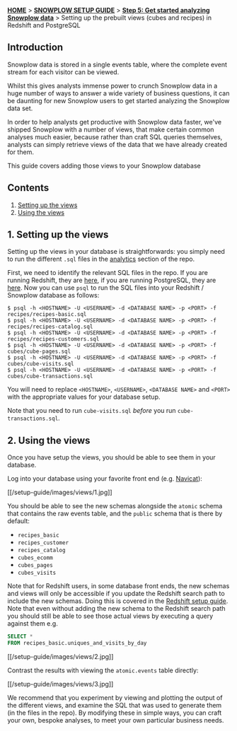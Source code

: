 <a name="top" />

[**HOME**](Home) > [**SNOWPLOW SETUP GUIDE**](Setting-up-Snowplow) > [**Step 5: Get started analyzing Snowplow data**](Getting-started-analyzing-Snowplow-data) > Setting up the prebuilt views (cubes and recipes) in Redshift and PostgreSQL

## Introduction

Snowplow data is stored in a single events table, where the complete event stream for each visitor can be viewed.

Whilst this gives analysts immense power to crunch Snowplow data in a huge number of ways to answer a wide variety of business questions, it can be daunting for new Snowplow users to get started analyzing the Snowplow data set.

In order to help analysts get productive with Snowplow data faster, we've shipped Snowplow with a number of views, that make certain common analyses much easier, because rather than craft SQL queries themselves, analysts can simply retrieve views of the data that we have already created for them.

This guide covers adding those views to your Snowplow database

## Contents

1. [Setting up the views](#setup)
2. [Using the views](#use)

<a name="setup" />

## 1. Setting up the views

Setting up the views in your database is straightforwards: you simply need to run the different `.sql` files in the [analytics][analytics-on-github] section of the repo.

First, we need to identify the relevant SQL files in the repo. If you are running Redshift, they are [here][redshift-sql], if you are running PostgreSQL, they are [here][postgres-sql]. Now you can use `psql` to run the SQL files into your Redshift / Snowplow database as follows:

	$ psql -h <HOSTNAME> -U <USERNAME> -d <DATABASE NAME> -p <PORT> -f recipes/recipes-basic.sql
	$ psql -h <HOSTNAME> -U <USERNAME> -d <DATABASE NAME> -p <PORT> -f recipes/recipes-catalog.sql
	$ psql -h <HOSTNAME> -U <USERNAME> -d <DATABASE NAME> -p <PORT> -f recipes/recipes-customers.sql
	$ psql -h <HOSTNAME> -U <USERNAME> -d <DATABASE NAME> -p <PORT> -f cubes/cube-pages.sql
	$ psql -h <HOSTNAME> -U <USERNAME> -d <DATABASE NAME> -p <PORT> -f cubes/cube-visits.sql
	$ psql -h <HOSTNAME> -U <USERNAME> -d <DATABASE NAME> -p <PORT> -f cubes/cube-transactions.sql

You will need to replace `<HOSTNAME>`, `<USERNAME>`, `<DATABASE NAME>` and `<PORT>` with the appropriate values for your database setup.

Note that you need to run `cube-visits.sql` *before* you run `cube-transactions.sql`.

<a name="use" />

## 2. Using the views

Once you have setup the views, you should be able to see them in your database.

Log into your database using your favorite front end (e.g. [Navicat][navicat]):

[[/setup-guide/images/views/1.jpg]]

You should be able to see the new schemas alongside the `atomic` schema that contains the raw events table, and the `public` schema that is there by default:

* `recipes_basic`
* `recipes_customer`
* `recipes_catalog`
* `cubes_ecomm`
* `cubes_pages`
* `cubes_visits`

Note that for Redshift users, in some database front ends, the new schemas and views will only be accessible if you update the Redshift search path to include the new schemas. Doing this is covered in the [Redshift setup guide](Setting-up-Redshift). Note that even without adding the new schema to the Redshift search path you should still be able to see those actual views by executing a query against them e.g.

```sql
SELECT *
FROM recipes_basic.uniques_and_visits_by_day
```

[[/setup-guide/images/views/2.jpg]]

Contrast the results with viewing the `atomic.events` table directly:

[[/setup-guide/images/views/3.jpg]]

We recommend that you experiment by viewing and plotting the output of the different views, and examine the SQL that was used to generate them (in the files in the repo). By modifying these in simple ways, you can craft your own, bespoke analyses, to meet your own particular business needs.



[analytics-on-github]: https://github.com/snowplow/snowplow/tree/master/5-analytics
[redshift-sql]: https://github.com/snowplow/snowplow/tree/master/5-analytics/redshift
[postgres-sql]: https://github.com/snowplow/snowplow/tree/master/5-analytics/postgresql/recipes
[navicat]: http://www.navicat.com/

